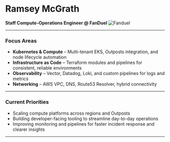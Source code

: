 # Ramsey McGrath

**Staff Compute-Operations Engineer @ FanDuel**
![Fanduel](https://ok12static.oktacdn.com/fs/bco/1/fs0a41kkjaIEvg35i5d7)

---

### Focus Areas
- **Kubernetes & Compute** – Multi-tenant EKS, Outposts integration, and node lifecycle automation  
- **Infrastructure as Code** – Terraform modules and pipelines for consistent, reliable environments  
- **Observability** – Vector, Datadog, Loki, and custom pipelines for logs and metrics  
- **Networking** – AWS VPC, DNS, Route53 Resolver, hybrid connectivity  

---

### Current Priorities
- Scaling compute platforms across regions and Outposts  
- Building developer-facing tooling to streamline day-to-day operations  
- Improving monitoring and pipelines for faster incident response and clearer insights  

---
